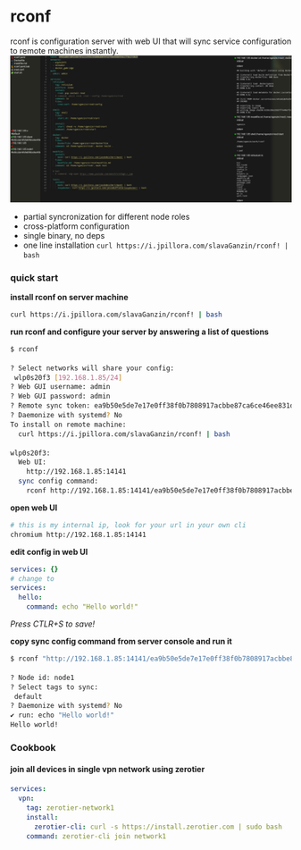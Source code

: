 # rconf

rconf is configuration server with web UI that will sync service configuration to remote machines instantly.
![](./docs/ui.png)

- partial syncronization for different node roles
- cross-platform configuration
- single binary, no deps
- one line installation `curl https://i.jpillora.com/slavaGanzin/rconf! | bash`

### quick start
**install rconf on server machine**
```bash
curl https://i.jpillora.com/slavaGanzin/rconf! | bash
```

**run rconf and configure your server by answering a list of questions**
```bash
$ rconf                                                                                                                               

? Select networks will share your config:
 wlp0s20f3 [192.168.1.85/24]
? Web GUI username: admin
? Web GUI password: admin
? Remote sync token: ea9b50e5de7e17e0ff38f0b7808917acbbe87ca6ce46ee831d5c009bf87a2049
? Daemonize with systemd? No
To install on remote machine:
  curl https://i.jpillora.com/slavaGanzin/rconf! | bash

wlp0s20f3:
  Web UI:
    http://192.168.1.85:14141  
  sync config command:
    rconf http://192.168.1.85:14141/ea9b50e5de7e17e0ff38f0b7808917acbbe87ca6ce46ee831d5c009bf87a2049
```

**open web UI**
```bash
# this is my internal ip, look for your url in your own cli
chromium http://192.168.1.85:14141
```

**edit config in web UI**
```yaml
services: {}
# change to
services:
  hello:
    command: echo "Hello world!"
```
*Press CTLR+S to save!*

**copy sync config command from server console and run it**
```bash
$ rconf "http://192.168.1.85:14141/ea9b50e5de7e17e0ff38f0b7808917acbbe87ca6ce46ee831d5c009bf87a2049"

? Node id: node1
? Select tags to sync:
 default
? Daemonize with systemd? No
✔ run: echo "Hello world!"
Hello world!
```

### Cookbook

#### join all devices in single vpn network using zerotier
```yaml
services:
  vpn:
    tag: zerotier-network1
    install:
      zerotier-cli: curl -s https://install.zerotier.com | sudo bash
    command: zerotier-cli join network1
```
